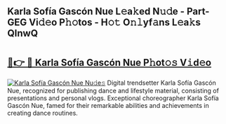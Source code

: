 ## Karla Sofía Gascón Nue L𝚎a𝚔ed N𝚞𝚍e - Part-GEG Vi𝚍𝚎o P𝚑𝚘tos - H𝚘𝚝 O𝚗𝚕yf𝚊ns L𝚎a𝚔s QInwQ

# <h2><a href="http://kf51b46.oniu.top/?m=Karla+Sof%c3%ada+Gasc%c3%b3n+Nue">🔗👉 🔴 Karla Sofía Gascón Nue P𝚑ot𝚘𝚜 V𝚒d𝚎o</a></h2>

[![Karla Sofía Gascón Nue Nu𝚍e𝚜](https://i.imgur.com/0qMVB7G.gif)](http://kf51b46.oniu.top/?m=Karla+Sof%c3%ada+Gasc%c3%b3n+Nue)
Digital trendsetter Karla Sofía Gascón Nue, recognized for publishing dance and lifestyle material, consisting of presentations and personal vlogs. Exceptional choreographer Karla Sofía Gascón Nue, famed for their remarkable abilities and achievements in creating dance routines.  
